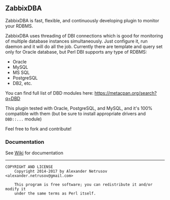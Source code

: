 ## ZabbixDBA
ZabbixDBA is fast, flexible, and continuously developing plugin to monitor your RDBMS.

ZabbixDBA uses threading of DBI connections which is good for monitoring of multiple database instances simultaneously. Just configure it, run daemon and it will do all the job.
Currently there are template and query set only for Oracle database, but Perl DBI supports any type of RDBMS:
- Oracle
- MySQL
- MS SQL
- PostgreSQL
- DB2, etc.

You can find full list of DBD modules here: https://metacpan.org/search?q=DBD

This plugin tested with Oracle, PostgreSQL, and MySQL, and it's 100% compatible with them (but be sure to install appropriate drivers and `DBD::...` module)

Feel free to fork and contribute!

### Documentation

See [Wiki](https://github.com/anetrusov/ZabbixDBA/wiki) for documentation

---

```
COPYRIGHT AND LICENSE
    Copyright 2014-2017 by Alexander Netrusov <alexander.netrusov@gmail.com>

    This program is free software; you can redistribute it and/or modify it
    under the same terms as Perl itself.
```
